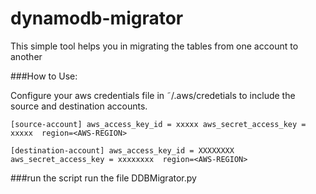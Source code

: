 # dynamodb-migrator
This simple tool helps you in migrating the tables from one account to another

###How to Use:

Configure your aws credentials file in ˜/.aws/credetials to include the source and destination accounts.


`[source-account]
aws_access_key_id = xxxxx
aws_secret_access_key = xxxxx 
region=<AWS-REGION>`

`[destination-account]
aws_access_key_id = XXXXXXXX
aws_secret_access_key = xxxxxxxx 
region=<AWS-REGION>`

###run the script
run the file DDBMigrator.py